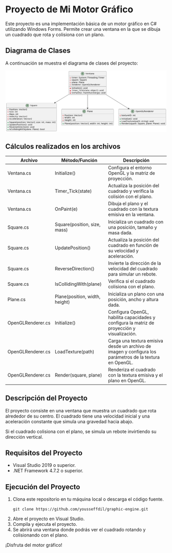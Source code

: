 # Proyecto de Mi Motor Gráfico

Este proyecto es una implementación básica de un motor gráfico en C# utilizando Windows Forms. Permite crear una ventana en la que se dibuja un cuadrado que rota y colisiona con un plano.
## Diagrama de Clases

A continuación se muestra el diagrama de clases del proyecto:
<div align="center">
    <img src="./preview/preview.png">
</div>

## Cálculos realizados en los archivos

| Archivo           | Método/Función                       | Descripción                                                                                            |
|-------------------|--------------------------------------|--------------------------------------------------------------------------------------------------------|
| Ventana.cs        | Initialize()                         | Configura el entorno OpenGL y la matriz de proyección.                                                 |
| Ventana.cs        | Timer_Tick(state)                    | Actualiza la posición del cuadrado y verifica la colisión con el plano.                                 |
| Ventana.cs        | OnPaint(e)                           | Dibuja el plano y el cuadrado con la textura emisiva en la ventana.                                     |
| Square.cs         | Square(position, size, mass)         | Inicializa un cuadrado con una posición, tamaño y masa dada.                                            |
| Square.cs         | UpdatePosition()                      | Actualiza la posición del cuadrado en función de su velocidad y aceleración.                            |
| Square.cs         | ReverseDirection()                    | Invierte la dirección de la velocidad del cuadrado para simular un rebote.                              |
| Square.cs         | IsCollidingWith(plane)                | Verifica si el cuadrado colisiona con el plano.                                                         |
| Plane.cs          | Plane(position, width, height)        | Inicializa un plano con una posición, ancho y altura dada.                                              |
| OpenGLRenderer.cs | Initialize()                          | Configura OpenGL, habilita capacidades y configura la matriz de proyección y visualización.             |
| OpenGLRenderer.cs | LoadTexture(path)                     | Carga una textura emisiva desde un archivo de imagen y configura los parámetros de la textura en OpenGL. |
| OpenGLRenderer.cs | Render(square, plane)                 | Renderiza el cuadrado con la textura emisiva y el plano en OpenGL.                                      |


## Descripción del Proyecto

El proyecto consiste en una ventana que muestra un cuadrado que rota alrededor de su centro. El cuadrado tiene una velocidad inicial y una aceleración constante que simula una gravedad hacia abajo.

Si el cuadrado colisiona con el plano, se simula un rebote invirtiendo su dirección vertical.

## Requisitos del Proyecto

- Visual Studio 2019 o superior.
- .NET Framework 4.7.2 o superior.

## Ejecución del Proyecto

1. Clona este repositorio en tu máquina local o descarga el código fuente.
    ```shell
    git clone https://github.com/yousseffdil/graphic-engine.git
2. Abre el proyecto en Visual Studio.
3. Compila y ejecuta el proyecto.
4. Se abrirá una ventana donde podrás ver el cuadrado rotando y colisionando con el plano.

¡Disfruta del motor gráfico!
